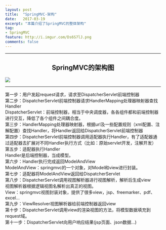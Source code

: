 ```yaml
---
layout: post
title:  "SpringMVC-架构"
date:   2017-03-19
excerpt: "本篇介绍了SpringMVC的整体架构"
tag: 
- SpringMVC
feature: http://i.imgur.com/Ds6S7lJ.png
comments: false
---  
```

    

***

<a name="1"></a>

## <center>SpringMVC的架构图</center>  


![](http://wx3.sinaimg.cn/large/83e1667dly1fds667tvmfj21tc0zkdou.jpg)

***

第一步：用户发起request请求，请求至DispatcherServlet前端控制器  
第二步：DispatcherServlet前端控制器请求HandlerMapping处理器映射器查找Handler  
DispatcherServlet：前端控制器，相当于中央调度器，各各组件都和前端控制器进行交互，降低了各个组件之间耦合度。  
第三步：HandlerMapping处理器映射器，根据url及一些配置规则（xml配置、注解配置）查找Handler，将Handler返回给DispatcherServlet前端控制器  
第四步：DispatcherServlet前端控制器调用适配器执行Handler，有了适配器通过适配器去扩展对不同Handler执行方式（比如：原始servlet开发，注解开发）  
第五步：适配器执行Handler    
Handler是后端控制器，当成模型。  
第六步：Handler执行完成返回ModelAndView    
ModelAndView：springmvc的一个对象，对Model和view进行封装。  
第七步：适配器将ModelAndView返回给DispatcherServlet  
第八步：DispatcherServlet调用视图解析器进行视图解析，解析后生成view  
		视图解析器根据逻辑视图名解析出真正的视图。  
		View：springmvc视图封装对象，提供了很多view，jsp、freemarker、pdf、excel...  
第九步：ViewResolver视图解析器给前端控制器返回view    
第十步：DispatcherServlet调用view的渲染视图的方法，将模型数据填充到request域。  
第十一步：DispatcherServlet向用户响应结果(jsp页面、json数据...)  
